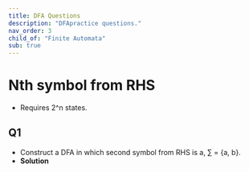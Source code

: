 ```yaml
---
title: DFA Questions
description: "DFApractice questions."
nav_order: 3
child_of: "Finite Automata"
sub: true
---
```

 
# Nth symbol from RHS

- Requires 2^n states.

## Q1

- Construct a DFA in which second symbol from RHS is a, ∑ = {a, b}.
- **Solution**

